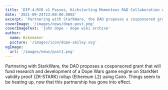 ```yaml
---
title: 'DIP-4:RYO v1 Passes, Kickstarting Momentous R&D Collaboration with StarkNet'
date: '2021-09-24T23:00:00.000Z'
excerpt: 'Partnering with StarkWare, the DAO proposes a cosponsored grant that will fund research and development of a Dope Wars game engine on StarkNet validity proof (ZK-STARK) rollup (Ethereum L2) using Cairo. Things seem to be heating up, now that this partnership has gone into effect.'
coverImage: '/images/news/dope-post.png'
coverImageText: 'john dope - dope wiki archive'
author:
  name: Bikemaker
  picture: '/images/icon/dope-smiley.svg'
ogImage:
  url: '/images/news/post1.png'
---
```


Partnering with StarkWare, the DAO proposes a cosponsored grant that will fund research and development of a Dope Wars game engine on StarkNet validity proof (ZK-STARK) rollup (Ethereum L2) using Cairo. Things seem to be heating up, now that this partnership has gone into effect.